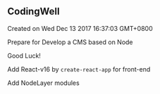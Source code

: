 ## CodingWell

Created on Wed Dec 13 2017 16:37:03 GMT+0800

Prepare for
Develop a CMS based on Node

Good Luck!

Add React-v16 by `create-react-app` for front-end


Add NodeLayer modules
